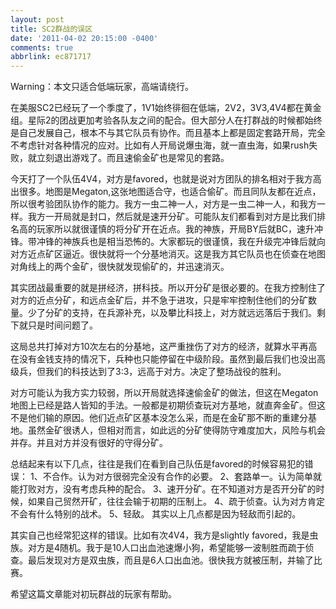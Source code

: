 ```yaml
---
layout: post
title: SC2群战的误区
date: '2011-04-02 20:15:00 -0400'
comments: true
abbrlink: ec871717
---
```

Warning：本文只适合低端玩家，高端请绕行。

在美服SC2已经玩了一个季度了，1V1始终徘徊在低端，2V2，3V3,4V4都在黄金组。星际2的团战更加考验各队友之间的配合。但大部分人在打群战的时候都始终是自己发展自己，根本不与其它队员有协作。而且基本上都是固定套路开局，完全不考虑针对各种情况的应对。比如有人开局说爆虫海，就一直虫海，如果rush失败，就立刻退出游戏了。而且速偷金矿也是常见的套路。

今天打了一个队伍4V4，对方是favored，也就是说对方团队的排名相对于我方高出很多。地图是Megaton,这张地图适合守，也适合偷矿。而且同队友都在近点，所以很考验团队协作的能力。我方一虫二神一人，对方是一虫二神一人，和我方一样。我方一开局就是封口，然后就是速开分矿。可能队友们都看到对方是比我们排名高的玩家所以就很谨慎的将分矿开在近点。我的神族，开局BY后就BC，速升冲锋。带冲锋的神族兵也是相当恐怖的。大家都玩的很谨慎，我在升级完冲锋后就向对方近点矿区逼近。很快就将一个分基地消灭。这是我方其它队员也在侦查在地图对角线上的两个金矿，很快就发现偷矿的，并迅速消灭。

其实团战最重要的就是拼经济，拼科技。所以开分矿是很必要的。在我方控制住了对方的近点分矿，和远点金矿后，并不急于进攻，只是牢牢控制住他们的分矿数量。少了分矿的支持，在兵源补充，以及攀比科技上，对方就远远落后于我们。剩下就只是时间问题了。

这局总共打掉对方10次左右的分基地，这严重挫伤了对方的经济，就算水平再高在没有金钱支持的情况下，兵种也只能停留在中级阶段。虽然到最后我们也没出高级兵，但我们的科技达到了3:3，远高于对方。决定了整场战役的胜利。

对方可能认为我方实力较弱，所以开局就选择速偷金矿的做法，但这在Megaton地图上已经是路人皆知的手法。一般都是初期侦查玩对方基地，就直奔金矿。但这不是他们输的原因。他们近点矿区基本没怎么采，而是在金矿那不断的重建分基地。虽然金矿很诱人，但相对而言，如此远的分矿使得防守难度加大，风险与机会并存。并且对方并没有很好的守得分矿。

总结起来有以下几点，往往是我们在看到自己队伍是favored的时候容易犯的错误：
1、不合作。认为对方很弱完全没有合作的必要。
2、套路单一。认为简单就能打败对方，没有考虑兵种的配合。
3、速开分矿。在不知道对方是否开分矿的时候，如果自己贸然开矿，往往会输于初期的压制上。
4、疏于侦查。认为对方肯定不会有什么特别的战术。
5、轻敌。 其实以上几点都是因为轻敌而引起的。

其实自己也经常犯这样的错误。比如有次4V4，我方是slightly favored，我是虫族。对方是4随机。我于是10人口出血池速爆小狗，希望能够一波制胜而疏于侦查。最后发现对方是双虫族，而且是6人口出血池。很快我方就被压制，并输了比赛。

希望这篇文章能对初玩群战的玩家有帮助。
